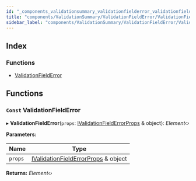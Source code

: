 ```yaml
---
id: "_components_validationsummary_validationfielderror_validationfielderror_"
title: "components/ValidationSummary/ValidationFieldError/ValidationFieldError"
sidebar_label: "components/ValidationSummary/ValidationFieldError/ValidationFieldError"
---
```


## Index

### Functions

* [ValidationFieldError](_components_validationsummary_validationfielderror_validationfielderror_.md#const-validationfielderror)

## Functions

### `Const` ValidationFieldError

▸ **ValidationFieldError**(`props`: [IValidationFieldErrorProps](../interfaces/_components_validationsummary_validationfielderror_validationfielderror_types_.ivalidationfielderrorprops.md) & object): *Element‹›*

**Parameters:**

Name | Type |
------ | ------ |
`props` | [IValidationFieldErrorProps](../interfaces/_components_validationsummary_validationfielderror_validationfielderror_types_.ivalidationfielderrorprops.md) & object |

**Returns:** *Element‹›*
